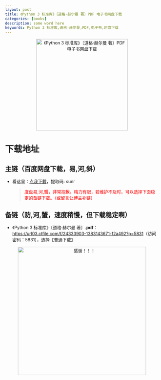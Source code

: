 ```yaml
---
layout: post
title: 《Python 3 标准库》〔道格·赫尔曼 著〕PDF 电子书网盘下载
categories: [books]
description: some word here
keywords: Python 3 标准库,道格·赫尔曼,PDF,电子书,网盘下载
---
```


<div align="center"><img src="https://qweree.cn/wp-content/uploads/2024/10/python-3-biao-zhun-ku-tuya.jpg" alt="《Python 3 标准库》〔道格·赫尔曼 著〕PDF 电子书网盘下载" width="300px" height="auto"></div>

# 下载地址

## 主链（百度网盘下载，易,河,斜）

- 看这里：[点我下载](https://pan.baidu.com/s/1iMXUbSbtZQZjDcqDmnWUyw?pwd=sunr)，提取码: sunr

  > <p style="color:red" >度盘易,河,蟹，非常抱歉。精力有限，若维护不及时，可以选择下面稳定的备链下载。（或留言让博主补链）</p>

## 备链（防,河,蟹，速度稍慢，但下载稳定啊）

- 《Python 3 标准库》〔道格·赫尔曼 著〕.**pdf**：<https://url03.ctfile.com/f/24333903-1383143671-f2a492?p=5831>（访问密码：5831），选择【普通下载】

<div align="center"><img src="https://pic.imgdb.cn/item/6707df6bd29ded1a8ce37031.gif" alt="感谢！！！" width="420px" height="auto"/></div>
